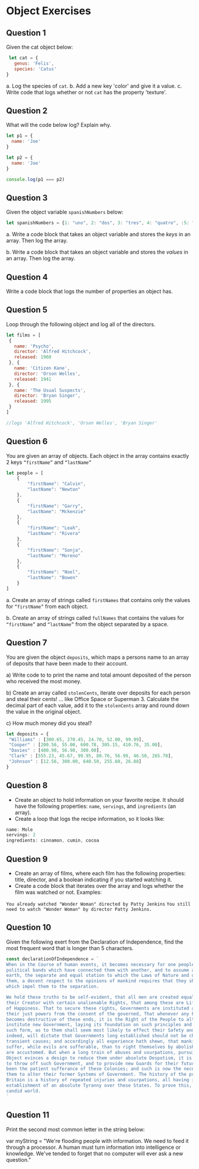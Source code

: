# Object Exercises

## Question 1

Given the cat object below:

```js
 let cat = {
   genus: 'Felis',
   species: 'Catus'
}
```

a. Log the species of `cat`.
b. Add a new key 'color' and give it a value.
c. Write code that logs whether or not `cat` has the property 'texture'.

## Question 2

What will the code below log?  Explain why.

```js
let p1 = {
  name: 'Joe'
}

let p2 = {
  name: 'Joe'
}

console.log(p1 === p2)
```

## Question 3

Given the object variable `spanishNumbers` below:

```js
let spanishNumbers = {1: "uno", 2: "dos", 3: "tres", 4: "quatro", :5: "cinco"}
```

a. Write a code block that takes an object variable and stores the *keys* in an array.  Then log the array.

b. Write a code block that takes an object variable and stores the *values* in an array.  Then log the array.


## Question 4

Write a code block that logs the number of properties an object has.

## Question 5

Loop through the following object and log all of the directors.

``` js
let films = [
 {
   name: 'Psycho',
   director: 'Alfred Hitchcock',
   released: 1960
 }, {
   name: 'Citizen Kane',
   director: 'Orson Welles',
   released: 1941
 }, {
   name: 'The Usual Suspects',
   director: 'Bryan Singer',
   released: 1995
 }
]

//logs 'Alfred Hitchcock', 'Orson Welles', 'Bryan Singer'
```


## Question 6

You are given an array of objects. Each object in the array contains exactly 2 keys `“firstName”` and `“lastName”`

```js
let people = [
    {
        "firstName": "Calvin",
        "lastName": "Newton"
    },
    {
        "firstName": "Garry",
        "lastName": "Mckenzie"
    },
    {
        "firstName": "Leah",
        "lastName": "Rivera"
    },
    {
        "firstName": "Sonja",
        "lastName": "Moreno"
    },
    {
        "firstName": "Noel",
        "lastName": "Bowen"
    }
]
```
a. Create an array of strings called `firstNames` that contains only the values for `“firstName”` from each object.

b. Create an array of strings called `fullNames` that contains the values for `“firstName”` and `“lastName”` from the object separated by a space.


## Question 7

You are given the object `deposits`, which maps a persons name to an array of deposits that have been made to their account.

a) Write code to to print the name and total amount deposited of the person who received the most money.

b) Create an array called `stolenCents`, iterate over deposits for each person and steal their cents! ... like Office Space or Superman 3. Calculate the decimal part of each value, add it to the `stolenCents` array and round down the value in the original object.

c) How much money did you steal?

```js
let deposits = {
 "Williams" : [300.65, 270.45, 24.70, 52.00, 99.99],
 "Cooper" : [200.56, 55.00, 600.78, 305.15, 410.76, 35.00],
 "Davies" : [400.98, 56.98, 300.00],
 "Clark" : [555.23, 45.67, 99.95, 80.76, 56.99, 46.50, 265.70],
 "Johnson" : [12.56, 300.00, 640.50, 255.60, 26.88]
}
```

## Question 8

* Create an object to hold information on your favorite recipe. It should have the following properties: `name`, `servings`, and `ingredients` (an array).
* Create a loop that logs the recipe information, so it looks like:

```javascript
name: Mole
servings: 2
ingredients: cinnamon, cumin, cocoa
```


## Question 9
* Create an array of films, where each film has the following properties: title, director, and a boolean indicating if you started watching it.
* Create a code block that iterates over the array and logs whether the film was watched or not. Examples:

`You already watched "Wonder Woman" directed by Patty Jenkins`
`You still need to watch "Wonder Woman" by director Patty Jenkins. `


## Question 10

Given the following exert from the Declaration of Independence, find the most frequent word that is longer than 5 characters.

```js
const declarationOfIndependence = `
When in the Course of human events, it becomes necessary for one people to dissolve the
political bands which have connected them with another, and to assume among the powers of the
earth, the separate and equal station to which the Laws of Nature and of Nature's God entitle
them, a decent respect to the opinions of mankind requires that they should declare the causes
which impel them to the separation.

We hold these truths to be self-evident, that all men are created equal, that they are endowed by
their Creator with certain unalienable Rights, that among these are Life, Liberty and the pursuit
of Happiness. That to secure these rights, Governments are instituted among Men, deriving
their just powers from the consent of the governed, That whenever any Form of Government
becomes destructive of these ends, it is the Right of the People to alter or to abolish it, and to
institute new Government, laying its foundation on such principles and organizing its powers in
such form, as to them shall seem most likely to effect their Safety and Happiness. Prudence,
indeed, will dictate that Governments long established should not be changed for light and
transient causes; and accordingly all experience hath shewn, that mankind are more disposed to
suffer, while evils are sufferable, than to right themselves by abolishing the forms to which they
are accustomed. But when a long train of abuses and usurpations, pursuing invariably the same
Object evinces a design to reduce them under absolute Despotism, it is their right, it is their duty,
to throw off such Government, and to provide new Guards for their future security. Such has
been the patient sufferance of these Colonies; and such is now the necessity which constrains
them to alter their former Systems of Government. The history of the present King of Great
Britain is a history of repeated injuries and usurpations, all having in direct object the
establishment of an absolute Tyranny over these States. To prove this, let Facts be submitted to a
candid world.
`
```

## Question 11

Print the second most common letter in the string below:

var myString = "We're flooding people with information. We need to feed it through a processor. A human must turn information into intelligence or knowledge. We've tended to forget that no computer will ever ask a new question."
